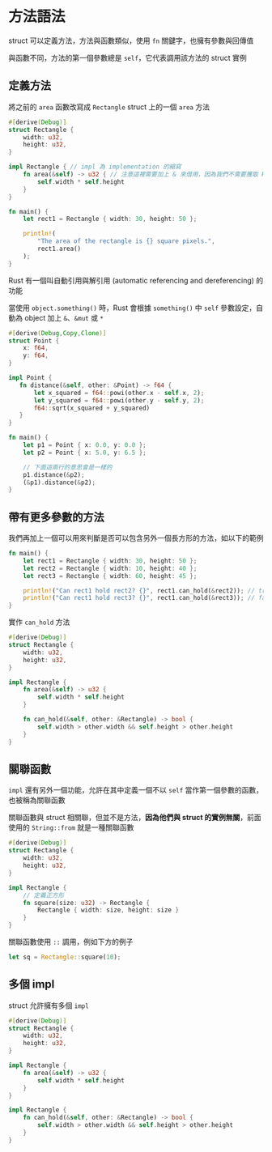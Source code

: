 # 方法語法

struct 可以定義方法，方法與函數類似，使用 `fn` 關鍵字，也擁有參數與回傳值

與函數不同，方法的第一個參數總是 `self`，它代表調用該方法的 struct 實例

## 定義方法

將之前的 `area` 函數改寫成 `Rectangle` struct 上的一個 `area` 方法

```rust
#[derive(Debug)]
struct Rectangle {
    width: u32,
    height: u32,
}

impl Rectangle { // impl 為 implementation 的縮寫
    fn area(&self) -> u32 { // 注意這裡需要加上 & 來借用，因為我們不需要獲取 Rectangle 實例的所有權
        self.width * self.height
    }
}

fn main() {
    let rect1 = Rectangle { width: 30, height: 50 };

    println!(
        "The area of the rectangle is {} square pixels.",
        rect1.area()
    );
}
```

Rust 有一個叫自動引用與解引用 (automatic referencing and dereferencing) 的功能

當使用 `object.something()` 時，Rust 會根據 `something()` 中 `self` 參數設定，自動為 object 加上 `&`、`&mut` 或 `*`

```rust
#[derive(Debug,Copy,Clone)]
struct Point {
    x: f64,
    y: f64,
}

impl Point {
   fn distance(&self, other: &Point) -> f64 {
       let x_squared = f64::powi(other.x - self.x, 2);
       let y_squared = f64::powi(other.y - self.y, 2);
       f64::sqrt(x_squared + y_squared)
   }
}

fn main() {
    let p1 = Point { x: 0.0, y: 0.0 };
    let p2 = Point { x: 5.0, y: 6.5 };

    // 下面這兩行的意思會是一樣的
    p1.distance(&p2);
    (&p1).distance(&p2);
}
```

## 帶有更多參數的方法

我們再加上一個可以用來判斷是否可以包含另外一個長方形的方法，如以下的範例

```rust
fn main() {
    let rect1 = Rectangle { width: 30, height: 50 };
    let rect2 = Rectangle { width: 10, height: 40 };
    let rect3 = Rectangle { width: 60, height: 45 };

    println!("Can rect1 hold rect2? {}", rect1.can_hold(&rect2)); // true
    println!("Can rect1 hold rect3? {}", rect1.can_hold(&rect3)); // false
}
```

實作 `can_hold` 方法

```rust
#[derive(Debug)]
struct Rectangle {
    width: u32,
    height: u32,
}

impl Rectangle {
    fn area(&self) -> u32 {
        self.width * self.height
    }

    fn can_hold(&self, other: &Rectangle) -> bool {
        self.width > other.width && self.height > other.height
    }
}
```

## 關聯函數

`impl` 還有另外一個功能，允許在其中定義一個不以 `self` 當作第一個參數的函數，也被稱為關聯函數

關聯函數與 struct 相關聯，但並不是方法，**因為他們與 struct 的實例無關**，前面使用的 `String::from` 就是一種關聯函數

```rust
#[derive(Debug)]
struct Rectangle {
    width: u32,
    height: u32,
}

impl Rectangle {
    // 定義正方形
    fn square(size: u32) -> Rectangle {
        Rectangle { width: size, height: size }
    }
}
```

關聯函數使用 `::` 調用，例如下方的例子

```rust
let sq = Rectangle::square(10);
```

## 多個 impl

struct 允許擁有多個 `impl`

```rust
#[derive(Debug)]
struct Rectangle {
    width: u32,
    height: u32,
}

impl Rectangle {
    fn area(&self) -> u32 {
        self.width * self.height
    }
}

impl Rectangle {
    fn can_hold(&self, other: &Rectangle) -> bool {
        self.width > other.width && self.height > other.height
    }
}
```
